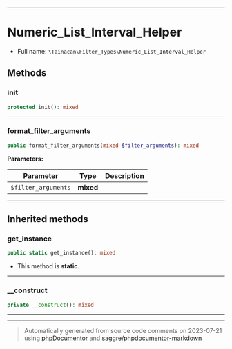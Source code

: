 ***

# Numeric_List_Interval_Helper





* Full name: `\Tainacan\Filter_Types\Numeric_List_Interval_Helper`




## Methods


### init



```php
protected init(): mixed
```











***

### format_filter_arguments



```php
public format_filter_arguments(mixed $filter_arguments): mixed
```








**Parameters:**

| Parameter | Type | Description |
|-----------|------|-------------|
| `$filter_arguments` | **mixed** |  |




***


## Inherited methods


### get_instance



```php
public static get_instance(): mixed
```



* This method is **static**.







***

### __construct



```php
private __construct(): mixed
```











***


***
> Automatically generated from source code comments on 2023-07-21 using [phpDocumentor](http://www.phpdoc.org/) and [saggre/phpdocumentor-markdown](https://github.com/Saggre/phpDocumentor-markdown)
